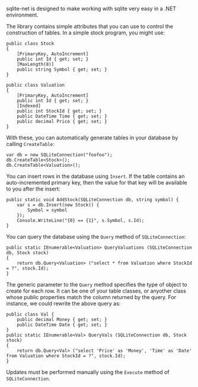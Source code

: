 sqlite-net is designed to make working with sqlite very easy in a .NET environment.

The library contains simple attributes that you can use to control the construction of tables. In a simple stock program, you might use:

```
public class Stock
{
	[PrimaryKey, AutoIncrement]
	public int Id { get; set; }
	[MaxLength(8)]
	public string Symbol { get; set; }
}

public class Valuation
{
	[PrimaryKey, AutoIncrement]
	public int Id { get; set; }
	[Indexed]
	public int StockId { get; set; }
	public DateTime Time { get; set; }
	public decimal Price { get; set; }
}
```

With these, you can automatically generate tables in your database by calling `CreateTable`:

```
var db = new SQLiteConnection("foofoo");
db.CreateTable<Stock>();
db.CreateTable<Valuation>();
```

You can insert rows in the database using `Insert`. If the table contains an auto-incremented primary key, then the value for that key will be available to you after the insert:

```
public static void AddStock(SQLiteConnection db, string symbol) {
	var s = db.Insert(new Stock() {
		Symbol = symbol
	});
	Console.WriteLine("{0} == {1}", s.Symbol, s.Id);
}
```

You can query the database using the `Query` method of `SQLiteConnection`:

```
public static IEnumerable<Valuation> QueryValuations (SQLiteConnection db, Stock stock)
{
	return db.Query<Valuation> ("select * from Valuation where StockId = ?", stock.Id);
}
```

The generic parameter to the `Query` method specifies the type of object to create for each row. It can be one of your table classes, or anyother class whose public properties match the column returned by the query. For instance, we could rewrite the above query as:

```
public class Val {
	public decimal Money { get; set; }
	public DateTime Date { get; set; }
}
public static IEnumerable<Val> QueryVals (SQLiteConnection db, Stock stock)
{
	return db.Query<Val> ("select 'Price' as 'Money', 'Time' as 'Date' from Valuation where StockId = ?", stock.Id);
}
```

Updates must be performed manually using the `Execute` method of `SQLiteConnection`.